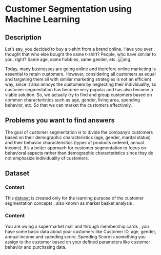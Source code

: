 # Customer Segmentation using Machine Learning
## Description
Let’s say, you decided to buy a t-shirt from a brand online. Have you ever thought that who else bought the same t-shirt? People, who have similar to you, right? Same age, same hobbies, same gender, etc. 
![img](https://www.google.com/url?sa=i&url=https%3A%2F%2Ftowardsdatascience.com%2Fhow-to-automatically-segment-customers-using-purchase-data-and-a-few-lines-of-python-36939fb587a4&psig=AOvVaw0X94g4KCD32p9i8sx8dDkr&ust=1670003339753000&source=images&cd=vfe&ved=0CBAQjRxqFwoTCJDlvrH92PsCFQAAAAAdAAAAABAE)

Today, many businesses are going online and therefore online marketing is essential to retain customers. However, considering all customers as equal and targeting them all with similar marketing strategies is not an efficient way, since it also annoys the customers by neglecting their individuality, so customer segmentation has become very popular and has also become a viable solution. So, we actually try to find and group customers based on common characteristics such as age, gender, living area, spending behavior, etc. So that we can market the customers effectively.

## Problems you want to find answers 
The goal of customer segmentation is to divide the company’s customers based on their demographic characteristics (age, gender, marital status) and their behavior characteristics (types of products ordered, annual income). It’s a better approach for customer segmentation to focus on behavioral aspects rather than demographic characteristics since they do not emphasize individuality of customers.

## Dataset
### Context
This [dataset](https://www.kaggle.com/datasets/vjchoudhary7/customer-segmentation-tutorial-in-python) is created only for the learning purpose of the customer segmentation concepts , also known as market basket analysis .
### Content
You are owing a supermarket mall and through membership cards , you have some basic data about your customers like Customer ID, age, gender, annual income and spending score.
Spending Score is something you assign to the customer based on your defined parameters like customer behavior and purchasing data.

